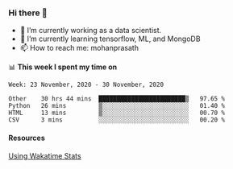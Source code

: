 ### Hi there 👋

- 🔭 I’m currently working as a data scientist.
- 🌱 I’m currently learning tensorflow, ML, and MongoDB
- 📫 How to reach me: mohanprasath

📊 **This week I spent my time on**
<!--START_SECTION:waka-->
```text
Week: 23 November, 2020 - 30 November, 2020

Other    30 hrs 44 mins  ████████████████████████▒   97.65 % 
Python   26 mins         ▒░░░░░░░░░░░░░░░░░░░░░░░░   01.40 % 
HTML     13 mins         ▒░░░░░░░░░░░░░░░░░░░░░░░░   00.70 % 
CSV      3 mins          ░░░░░░░░░░░░░░░░░░░░░░░░░   00.20 % 
```
<!--END_SECTION:waka-->

#### Resources
[Using Wakatime Stats](https://github.com/marketplace/actions/waka-readme)
